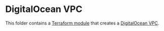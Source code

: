 # DigitalOcean VPC

This folder contains a [Terraform module](https://terraform.io/docs/language/modules/index.html) that creates a [DigitalOcean VPC](https://docs.digitalocean.com/products/networking/vpc/).
